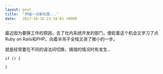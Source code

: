```yaml
---
layout: post
title:  "开始一点新玩意..."
date:   2017-10-16 23:34:01 +0900
---
```

最近因为要换工作的原因，去了社内系统开发的部门，便趁着这个机会又学习了点Ruby on Rails和PHP。向着半吊子全栈又进了微小的一步。

就是经常要在不同的语法间切换，搞错的情况时有发生...

```
if () {
    
}
```